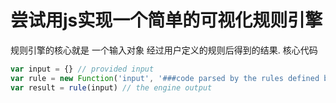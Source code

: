# 尝试用js实现一个简单的可视化规则引擎

规则引擎的核心就是 一个输入对象 经过用户定义的规则后得到的结果.
核心代码 
```javascript
var input = {} // provided input
var rule = new Function('input', '###code parsed by the rules defined by user###')
var result = rule(input) // the engine output
```
